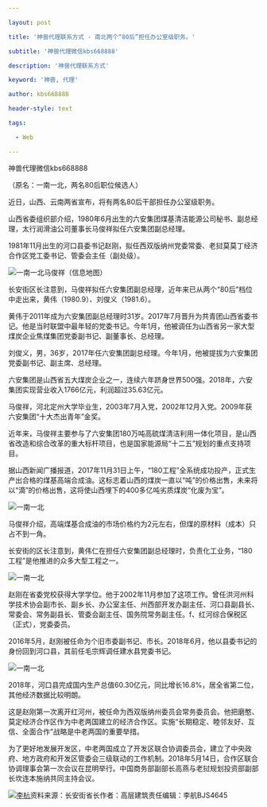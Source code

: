 ---
layout: post
title: '神兽代理联系方式 - 南北两个“80后”担任办公室级职务。'
subtitle: '神兽代理微信kbs668888'
description: '神兽代理联系方式'
keyword: '神兽, 代理'
author: kbs668888
header-style: text
tags:
  - Web
---
神兽代理微信kbs668888

（原名：一南一北，两名80后职位候选人）

近日，山西、云南两省宣布，将有两名80后干部担任办公室级职务。

山西省委组织部介绍，1980年6月出生的六安集团煤基清洁能源公司秘书、副总经理，太行润滑油公司董事长马俊祥拟任六安集团副总经理。

1981年11月出生的河口县委书记赵刚，拟任西双版纳州党委常委、老挝莫莫丁经济合作区党工委书记、管委会主任（副处级）。

![一南一北](http://dingyue.ws.126.net/MFtb3t294RlrN6UKcfm6RRYoQthbtiTaG==fcVSGn5YKE1555206563115.jpg)马俊祥（信息地图）

长安街区长注意到，马俊祥拟任六安集团副总经理，近年来已从两个“80后”档位中走出来，黄伟（1980.9）、刘俊义（1981.6）。

黄伟于2011年成为六安集团副总经理时31岁。2017年7月晋升为共青团山西省委书记。他是当时联盟中最年轻的党委书记。今年1月，他被调任为山西省另一家大型煤炭企业焦煤集团党委副书记、副董事长、总经理。

刘俊义，男，36岁，2017年任六安集团副总经理。今年1月，他被提拔为六安集团党委副书记、副主席、总经理。

六安集团是山西省五大煤炭企业之一，连续六年跻身世界500强。2018年，六安集团实现营业收入1766亿元，利润超过35.63亿元。

马俊祥，河北定州大学毕业生，2003年7月入党，2002年12月入党。2009年获六安集团“十大杰出青年”金奖。

近年来，马俊祥主要参与了六安集团180万吨高硫煤清洁利用一体化项目，是山西省改造和综合改革的重大标杆项目，也是国家能源局“十二五”规划的重点支持项目。

据山西新闻广播报道，2017年11月31日上午，“180工程”全系统成功投产，正式生产出合格的煤基高端合成油。这标志着山西的煤炭一直以“吨”的价格出售，未来将以“滴”的价格出售，这将使山西埋下的400多亿吨劣质煤炭“化废为宝”。

![一南一北](http://dingyue.ws.126.net/Ey5vxNOzNNpDeJqO5JWOlbi65DU5=sHzIOJbu5msGgWmS1555206563119.gif)

马俊祥介绍，高端煤基合成油的市场价格约为2元左右，但煤的原材料（成本）只占不到一角。

长安街的区长注意到，黄伟仁在担任六安集团副总经理时，负责化工业务，“180工程”是他推进的众多大型工程之一。

![一南一北](http://dingyue.ws.126.net/ql7wfpvaXwH7yYEqK2d5FxRMZIEQSyGVG=c6KE5RCRLuD1555206563119.jpg)

赵刚在省委党校获得大学学位。他于2002年11月参加了这项工作。曾任洪河州科学技术协会副市长、副乡长、办公室主任、州西部开发办副主任、河口县副县长、常委会、常务副县长、管委会副主任、国务院常务副主任。f、红河综合保税区（正式），党委委员。

2016年5月，赵刚被任命为个旧市委副书记、市长。2018年6月，他以县委书记的身份回到河口县，其前任毛宗辉调任建水县党委书记。

![一南一北](http://dingyue.ws.126.net/Hhw3TTdieVJfeIAyOz00YD6P4RV0qsd2bgLYyB4IriSr21555206563119.jpg)

2018年，河口县完成国内生产总值60.30亿元，同比增长16.8%，居全省第二位，其他经济数据比较明朗。

这是赵刚第一次离开红河州，被任命为西双版纳州委员会常务委员会。他把磨憨、莫定经济合作区作为中老两国建立的经济合作区。实施“长期稳定、睦邻友好、互信、全面合作”战略是中老两国的重要举措。

为了更好地发展开发区，中老两国成立了开发区联合协调委员会，建立了中央政府、地方政府和开发区管委会三级联动的工作机制。2018年5月14日，合作区联合协调理事会第一次会议在昆明举行。中国商务部副部长高燕与老挝规划投资部副部长坎连本施纳共同主持会议。

[![李杭](http://static.ws.126.net/cnews/css13/img/end_news.png)](https://news.163.com/)资料来源：长安街省长作者：高层建筑责任编辑：李航BJS4645

